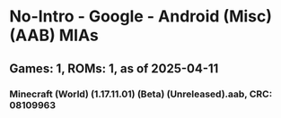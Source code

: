 # No-Intro - Google - Android (Misc) (AAB) MIAs
## Games: 1, ROMs: 1, as of 2025-04-11

### Minecraft (World) (1.17.11.01) (Beta) (Unreleased).aab, CRC: 08109963
